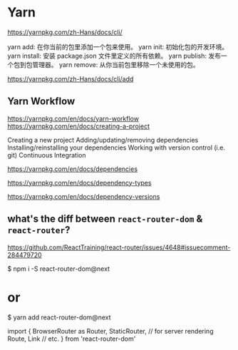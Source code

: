 # Yarn


https://yarnpkg.com/zh-Hans/docs/cli/



yarn add: 在你当前的包里添加一个包来使用。
yarn init: 初始化包的开发环境。
yarn install: 安装 package.json 文件里定义的所有依赖。
yarn publish: 发布一个包到包管理器。
yarn remove: 从你当前包里移除一个未使用的包。




https://yarnpkg.com/zh-Hans/docs/cli/add



## Yarn Workflow

https://yarnpkg.com/en/docs/yarn-workflow
https://yarnpkg.com/en/docs/creating-a-project

Creating a new project
Adding/updating/removing dependencies
Installing/reinstalling your dependencies
Working with version control (i.e. git)
Continuous Integration





https://yarnpkg.com/en/docs/dependencies

https://yarnpkg.com/en/docs/dependency-types

https://yarnpkg.com/en/docs/dependency-versions







## what's the diff between `react-router-dom` & `react-router`?



https://github.com/ReactTraining/react-router/issues/4648#issuecomment-284479720



$ npm i -S react-router-dom@next
# or
$ yarn add react-router-dom@next

import {
    BrowserRouter as Router,
    StaticRouter, // for server rendering
    Route,
    Link
    // etc.
} from 'react-router-dom'
































